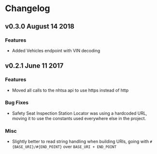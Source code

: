 # Changelog #

## v0.3.0 August 14 2018 ##

### Features ###

* Added Vehicles endpoint with VIN decoding


## v0.2.1 June 11 2017 ##

### Features ###

* Moved all calls to the nhtsa api to use https instead of http

### Bug Fixes ###

* Safety Seat Inspection Station Locator was using a hardcoded URL, moving it to use the constants used everywhere else in the project.

### Misc ###

* Slightly better to read string handling when building URIs, going with `#{BASE_URI}/#{END_POINT}` over `BASE_URI + END_POINT`
